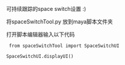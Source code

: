 可持续跟踪的space switch设置 :)

将spaceSwitchTool.py 放到maya脚本文件夹

打开脚本编辑器输入以下代码 

` from spaceSwitchTool import SpaceSwitchUI`

`SpaceSwitchUI.displayUI() ` 

